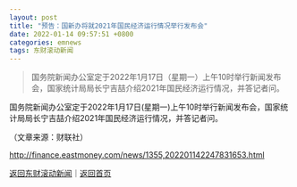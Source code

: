 ```yaml
---
layout: post
title: "预告：国新办将就2021年国民经济运行情况举行发布会"
date: 2022-01-14 09:57:51 +0800
categories: emnews
tags: 东财滚动新闻
---
```

> 国务院新闻办公室定于2022年1月17日（星期一）上午10时举行新闻发布会，国家统计局局长宁吉喆介绍2021年国民经济运行情况，并答记者问。

<p>国务院新闻办公室定于2022年1月17日(星期一)上午10时举行新闻发布会，国家统计局局长宁吉喆介绍2021年国民经济运行情况，并答记者问。</p><p class="em_media">（文章来源：财联社）</p>

<http://finance.eastmoney.com/news/1355,202201142247831653.html>

[返回东财滚动新闻](//finews.withounder.com/emnews/)｜[返回首页](//finews.withounder.com/)